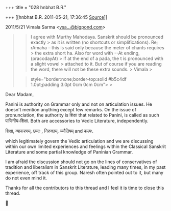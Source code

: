 +++
title = "028 hnbhat B.R."

+++
[[hnbhat B.R.	2011-05-21, 17:36:45 [Source](https://groups.google.com/g/samskrita/c/l85fCym6klM)]]



  
  

2011/5/21 Vimala Sarma \<[vsa...@bigpond.com]()\>

  

> 
> > 
> > I agree with Murthy Mahodaya. Sanskrit should be pronounced exactly > as it is written (no shortcuts or simplifications).
> > Re; rAmaha – this is said only because the meter of chants requires > the extra short ha. Also for word with --At ending, (pracodayAt) > if at the end of a pada, the t is pronounced with a slight vowel > attached to it. But of course if you are reading the word, there will
> not be these extra sounds. >
> Vimala >
> 
> > 
> >  style="border:none;border-top:solid #b5c4df 1.0pt;padding:3.0pt 0cm 0cm 0cm"> >
> 
> > 
> > 
> > 

  

Dear Madam,

  

Panini is authority on Grammar only and not on articulation issues. He doesn't mention anything except few remarks. On the issue of pronunciation, the authority is शिक्षा that related to Panini, is called as such पाणिनीय-शिक्षा. Both are accessories to Vedic Literature, independently.

  

शिक्षा, व्याकरणम्, छन्दः , निरुक्तम्, ज्यौतिषम् and कल्पः.

  

which legitimately govern the Vedic articulation and we are discussing within our own limited experiences and feelings within the Classical Sanskrit Literature and some partial knowledge of Paninian Grammar.



I am afraid the discussion should not go on the lines of conservatives of tradition and liberalism in Sanskrit Literature, leading many times, in my past experience, off track of this group. Naresh often pointed out to it, but many do not even mind it.

  

Thanks for all the contributors to this thread and I feel it is time to close this thread.

  



